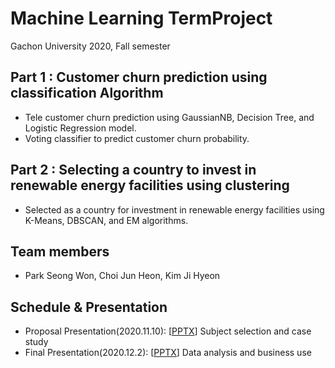 # Machine Learning TermProject
Gachon University 2020, Fall semester

## Part 1 : Customer churn prediction using classification Algorithm

* Tele customer churn prediction using GaussianNB, Decision Tree, and Logistic Regression model.
* Voting classifier to predict customer churn probability.
      
## Part 2 : Selecting a country to invest in renewable energy facilities using clustering

* Selected as a country for investment in renewable energy facilities using K-Means, DBSCAN, and EM algorithms.

## Team members
* Park Seong Won, Choi Jun Heon, Kim Ji Hyeon


## Schedule & Presentation

* Proposal Presentation(2020.11.10): [[PPTX](https://docs.google.com/presentation/d/1m8UGb4oSsj0_1dCOm50QT1r554HAvJm7/edit#slide=id.p22)] Subject selection and case study
* Final Presentation(2020.12.2): [[PPTX](https://drive.google.com/file/d/1PA1PMY5bneU5rwSKzxIxeWrfoUW2vExa/view?usp=sharing)] Data analysis and business use
